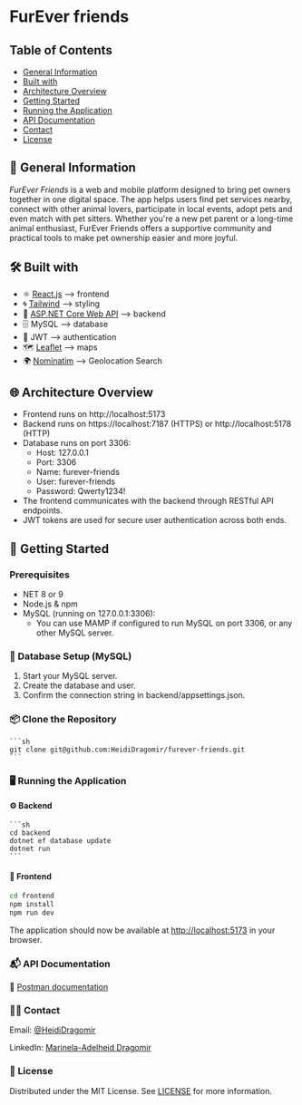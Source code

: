 # FurEver friends

## Table of Contents

-   [General Information](#general-information)
-   [Built with](#built-with)
-   [Architecture Overview](#architecture-overview)
-   [Getting Started](#getting-started)
-   [Running the Application](#running-the-application)
-   [API Documentation](#API-documentation)
-   [Contact](#contact)
-   [License](#license)

## 🐾 General Information

_FurEver Friends_ is a web and mobile platform designed to bring pet owners together in one digital space. The app helps users find pet services nearby, connect with other animal lovers, participate in local events, adopt pets and even match with pet sitters. Whether you're a new pet parent or a long-time animal enthusiast, FurEver Friends offers a supportive community and practical tools to make pet ownership easier and more joyful.

## 🛠️ Built with

-   ⚛️ [React.js](https://reactjs.org/) --> frontend
-   🌀 [Tailwind](https://tailwindcss.com/) --> styling
-   🧱 [ASP.NET Core Web API](https://learn.microsoft.com/en-us/aspnet/core/web-api/?view=aspnetcore-9.0) --> backend
-   🗄️ MySQL --> database
-   🔐 JWT --> authentication
-   🗺️ [Leaflet](https://leafletjs.com/) --> maps
-   🌍 [Nominatim](https://nominatim.org/) --> Geolocation Search

## 🌐 Architecture Overview

-   Frontend runs on http://localhost:5173
-   Backend runs on https://localhost:7187 (HTTPS) or http://localhost:5178 (HTTP)
-   Database runs on port 3306:
    -   Host: 127.0.0.1
    -   Port: 3306
    -   Name: furever-friends
    -   User: furever-friends
    -   Password: Qwerty1234!
-   The frontend communicates with the backend through RESTful API endpoints.
-   JWT tokens are used for secure user authentication across both ends.

## 🚀 Getting Started

### Prerequisites

-   NET 8 or 9
-   Node.js & npm
-   MySQL (running on 127.0.0.1:3306):
    -   You can use MAMP if configured to run MySQL on port 3306, or any other MySQL server.

### 🐘 Database Setup (MySQL)

1. Start your MySQL server.
2. Create the database and user.
3. Confirm the connection string in backend/appsettings.json.

### 📦 Clone the Repository

    ```sh
    git clone git@github.com:HeidiDragomir/furever-friends.git
    ```

### 🖥️ Running the Application

#### ⚙️ Backend

    ```sh
    cd backend
    dotnet ef database update
    dotnet run
    ```

#### 🎨 Frontend

```sh
cd frontend
npm install
npm run dev
```

The application should now be available at [http://localhost:5173](http://localhost:5173) in your browser.

### 📬 API Documentation

🔗 [Postman documentation](https://documenter.getpostman.com/view/22983418/2sB2qaiMas)

### 👩‍💻 Contact

Email: [@HeidiDragomir](https://github.com/HeidiDragomir)

LinkedIn: [Marinela-Adelheid Dragomir](https://www.linkedin.com/in/heidi-dragomir/)

### 📄 License

Distributed under the MIT License. See [LICENSE](https://choosealicense.com/licenses/mit/) for more information.

```

```
